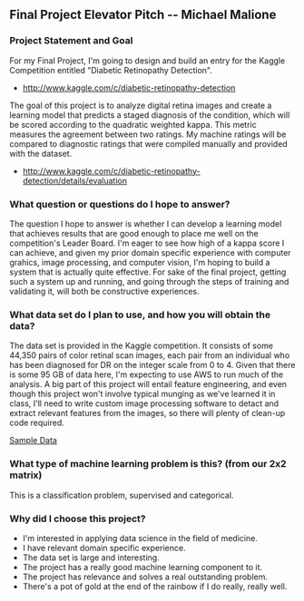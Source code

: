 ## Final Project Elevator Pitch -- Michael Malione

### Project Statement and Goal
For my Final Project, I'm going to design and build an entry for the Kaggle Competition entitled "Diabetic Retinopathy Detection".
* http://www.kaggle.com/c/diabetic-retinopathy-detection

The goal of this project is to analyze digital retina images and create a learning model that predicts a staged diagnosis of the condition, which will be scored according to the quadratic weighted kappa. This metric measures the agreement between two ratings. My machine ratings will be compared to diagnostic ratings that were compiled manually and provided with the dataset.
* http://www.kaggle.com/c/diabetic-retinopathy-detection/details/evaluation

### What question or questions do I hope to answer?
The question I hope to answer is whether I can develop a learning model that achieves results that are good enough to place me well on the competition's Leader Board. I'm eager to see how high of a kappa score I can achieve, and given my prior domain specific experience with computer grahics, image processing, and computer vision, I'm hoping to build a system that is actually quite effective. For sake of the final project, getting such a system up and running, and going through the steps of training and validating it, will both be constructive experiences.

### What data set do I plan to use, and how you will obtain the data?
The data set is provided in the Kaggle competition. It consists of some 44,350 pairs of color retinal scan images, each pair from an individual who has been diagnosed for DR on the integer scale from 0 to 4. Given that there is some 95 GB of data here, I'm expecting to use AWS to run much of the analysis. A big part of this project will entail feature engineering, and even though this project won't involve typical munging as we've learned it in class, I'll need to write custom image processing software to detact and extract relevant features from the images, so there will plenty of clean-up code required.

[Sample Data](diagnosis_levels.md)

### What type of machine learning problem is this? (from our 2x2 matrix)
This is a classification problem, supervised and categorical.

### Why did I choose this project?
* I'm interested in applying data science in the field of medicine.
* I have relevant domain specific experience.
* The data set is large and interesting.
* The project has a really good machine learning component to it.
* The project has relevance and solves a real outstanding problem.
* There's a pot of gold at the end of the rainbow if I do really, really well. 
